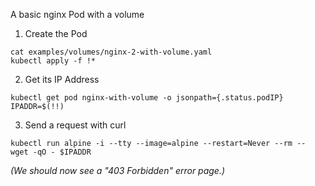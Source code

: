A basic nginx Pod with a volume

1. Create the Pod

```execute
cat examples/volumes/nginx-2-with-volume.yaml
kubectl apply -f !*
```

2. Get its IP Address

```execute
kubectl get pod nginx-with-volume -o jsonpath={.status.podIP}
IPADDR=$(!!)
```

3. Send a request with curl

```execute
kubectl run alpine -i --tty --image=alpine --restart=Never --rm -- wget -qO - $IPADDR
```

*(We should now see a "403 Forbidden" error page.)*